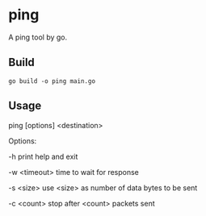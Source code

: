 # ping
A ping tool by go.

## Build
```shell
go build -o ping main.go
```

## Usage
ping [options] &lt;destination&gt;


Options:

-h		print help and exit

-w &lt;timeout&gt;	time to wait for response

-s &lt;size&gt;	use &lt;size&gt; as number of data bytes to be sent

-c &lt;count&gt;	stop after &lt;count&gt; packets sent

